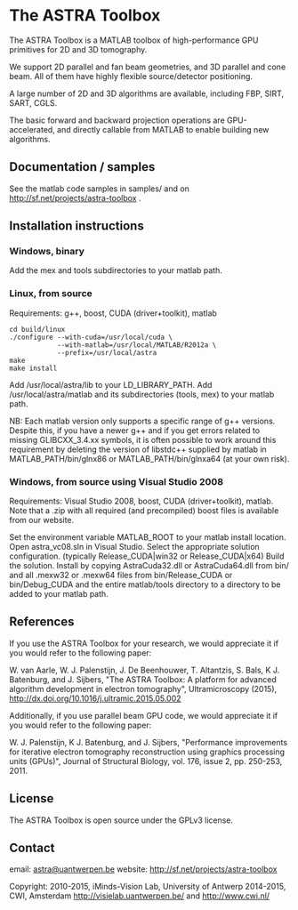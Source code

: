 # The ASTRA Toolbox

The ASTRA Toolbox is a MATLAB toolbox of high-performance GPU primitives for 2D and 3D tomography.

We support 2D parallel and fan beam geometries, and 3D parallel and cone beam.  All of them have highly flexible source/detector positioning.

A large number of 2D and 3D algorithms are available, including FBP, SIRT, SART, CGLS.

The basic forward and backward projection operations are GPU-accelerated, and directly callable from MATLAB to enable building new algorithms.



## Documentation / samples

See the matlab code samples in samples/ and on http://sf.net/projects/astra-toolbox .


## Installation instructions

### Windows, binary

Add the mex and tools subdirectories to your matlab path.

### Linux, from source

Requirements: g++, boost, CUDA (driver+toolkit), matlab

```
cd build/linux
./configure --with-cuda=/usr/local/cuda \
            --with-matlab=/usr/local/MATLAB/R2012a \
            --prefix=/usr/local/astra
make
make install
```
Add /usr/local/astra/lib to your LD_LIBRARY_PATH.
Add /usr/local/astra/matlab and its subdirectories (tools, mex)
  to your matlab path.


NB: Each matlab version only supports a specific range of g++ versions.
Despite this, if you have a newer g++ and if you get errors related to missing
GLIBCXX_3.4.xx symbols, it is often possible to work around this requirement
by deleting the version of libstdc++ supplied by matlab in
MATLAB_PATH/bin/glnx86 or MATLAB_PATH/bin/glnxa64 (at your own risk).


### Windows, from source using Visual Studio 2008

Requirements: Visual Studio 2008, boost, CUDA (driver+toolkit), matlab.
Note that a .zip with all required (and precompiled) boost files is
  available from our website.

Set the environment variable MATLAB_ROOT to your matlab install location.
Open astra_vc08.sln in Visual Studio.
Select the appropriate solution configuration.
  (typically Release_CUDA|win32 or Release_CUDA|x64)
Build the solution.
Install by copying AstraCuda32.dll or AstraCuda64.dll from bin/ and
  all .mexw32 or .mexw64 files from bin/Release_CUDA or bin/Debug_CUDA
  and the entire matlab/tools directory to a directory to be added to
  your matlab path.


## References

If you use the ASTRA Toolbox for your research, we would appreciate it if you would refer to the following paper:

W. van Aarle, W. J. Palenstijn, J. De Beenhouwer, T. Altantzis, S. Bals,  K J. Batenburg, and J. Sijbers, "The ASTRA Toolbox: A platform for advanced algorithm development in electron tomography", Ultramicroscopy (2015), http://dx.doi.org/10.1016/j.ultramic.2015.05.002

Additionally, if you use parallel beam GPU code, we would appreciate it if you would refer to the following paper:

W. J. Palenstijn, K J. Batenburg, and J. Sijbers, "Performance improvements for iterative electron tomography reconstruction using graphics processing units (GPUs)", Journal of Structural Biology, vol. 176, issue 2, pp. 250-253, 2011.


## License

The ASTRA Toolbox is open source under the GPLv3 license.

## Contact

email: astra@uantwerpen.be
website: http://sf.net/projects/astra-toolbox

Copyright: 2010-2015, iMinds-Vision Lab, University of Antwerp
           2014-2015, CWI, Amsterdam
           http://visielab.uantwerpen.be/ and http://www.cwi.nl/
